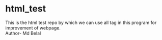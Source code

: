 # html_test
This is the html test repo by which we can use all tag in this program for improvement of webpage.
<br>
Author- Md Belal
